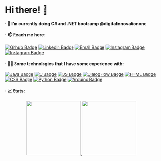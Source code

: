 <h1 align="left">Hi there! 👋</h1>

<h4 align="left">· 🌱 I’m currently doing C# and .NET bootcamp @digitalinnovationone</h4>
<h4 align="left">· 📫 Reach me here:</h4>

[![Github Badge](https://img.shields.io/badge/GitHub-100000?style=for-the-badge&logo=github&logoColor=white&link=https://github.com/crespo)](https://github.com/crespo)
[![Linkedin Badge](https://img.shields.io/badge/LinkedIn-0077B5?style=for-the-badge&logo=linkedin&logoColor=white&link=https://www.linkedin.com/in/raul-crespo/)](https://www.linkedin.com/in/raul-crespo/)
[![Email Badge](https://img.shields.io/badge/Email-7F0C9C?style=for-the-badge&logo=gmail&logoColor=white&link=mailto:raul@raulcrespo.tech)](mailto:raul@raulcrespo.tech)
[![Instagram Badge](https://img.shields.io/badge/Instagram-E4405F?style=for-the-badge&logo=instagram&logoColor=white&link=https://instagram.com/raullcrespo/)](https://instagram.com/raullcrespo/)
[![Instagram Badge](https://img.shields.io/badge/Stack_Overflow-FE7A16?style=for-the-badge&logo=stack-overflow&logoColor=white&link=https://stackoverflow.com/users/17040737/raul-crespo)](https://stackoverflow.com/users/17040737/raul-crespo)
  
<h4 align="left">· 👨‍💻 Some technologies that I have some experience with: </h4>

[![Java Badge](https://img.shields.io/badge/Java-ED8B00?style=for-the-badge&logo=java&logoColor=white&link=https://github.com/LaysSantos00/Libersoft)](https://github.com/LaysSantos00/Libersoft)
[![C Badge](https://img.shields.io/badge/C-00599C?style=for-the-badge&logo=c&logoColor=white&link=https://snipsave.com/user/crespo/snippet/z814n424l8m6QyKmxr/)](https://snipsave.com/user/crespo/snippet/z814n424l8m6QyKmxr/)
[![JS Badge](https://img.shields.io/badge/JavaScript-323330?style=for-the-badge&logo=javascript&logoColor=F7DF1E&link=https://github.com/crespo/veve-chatbot)](https://github.com/crespo/veve-chatbot)
[![DialogFlow Badge](https://img.shields.io/badge/dialogflow-FF9800?style=for-the-badge&logo=dialogflow&logoColor=white&link=https://github.com/crespo/veve-chatbot)](https://github.com/crespo/veve-chatbot)
[![HTML Badge](https://img.shields.io/badge/HTML5-E34F26?style=for-the-badge&logo=html5&logoColor=white&link=https://github.com/crespo/personalSite)](https://github.com/crespo/personalSite)
[![CSS Badge](https://img.shields.io/badge/CSS3-1572B6?style=for-the-badge&logo=css3&logoColor=white&link=https://github.com/crespo/personalSite)](https://github.com/crespo/personalSite)
[![Python Badge](https://img.shields.io/badge/Python-3776AB?style=for-the-badge&logo=python&logoColor=white&link=https://snipsave.com/user/crespo/snippet/lMsA77DqmbXEQ3VTZT/)](https://snipsave.com/user/crespo/snippet/lMsA77DqmbXEQ3VTZT/)
[![Arduino Badge](https://img.shields.io/badge/Arduino-00979D?style=for-the-badge&logo=Arduino&logoColor=white&link=https://snipsave.com/user/crespo/snippet/TiL1YzC2oTQpWUCQsl/)](https://snipsave.com/user/crespo/snippet/TiL1YzC2oTQpWUCQsl/)

<h4 align="left">· 📈 Stats: </h4>

<div align="center">
  <a href="https://github.com/crespo">
  <img height="180em" src="https://github-readme-stats.vercel.app/api?username=crespo&show_icons=true&theme=dark&include_all_commits=true&count_private=true"/>
  <img height="180em" src="https://github-readme-stats.vercel.app/api/top-langs/?username=crespo&layout=compact&langs_count=10&theme=dark"/>
</div>
